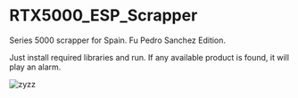 # RTX5000_ESP_Scrapper
Series 5000 scrapper for Spain. Fu Pedro Sanchez Edition.

Just install required libraries and run. If any available product is found, it will play an alarm.


![zyzz](https://github.com/user-attachments/assets/05b14530-f831-4a6d-9699-1254f123c209)
